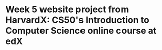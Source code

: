 # Week 5 website project from HarvardX: CS50's Introduction to Computer Science online course at edX #
